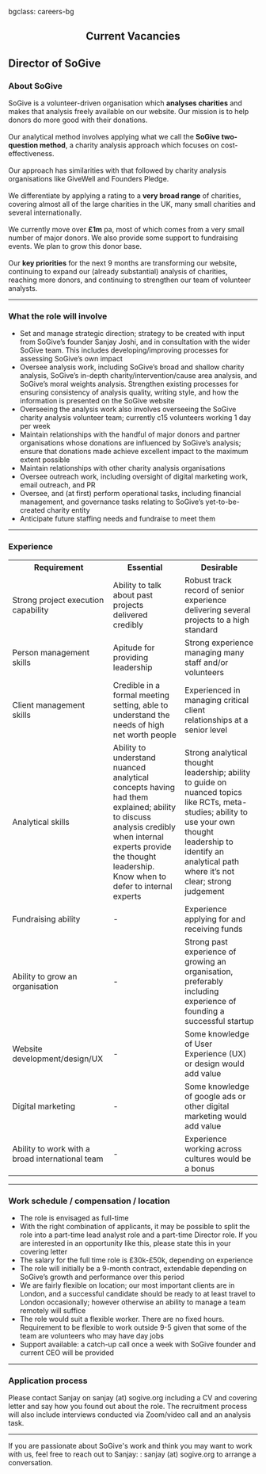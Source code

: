 bgclass: careers-bg

<div class="careers-bg">
</div>

<div class="col-md-12">
	<center>
		<H2>Current Vacancies</H2>
	</center>
</div>

<div class="col-md-12">
	<div class="col-md-offset-2 col-md-8">
		<!-- <p class="text-muted">
			<center>
				We are currently not recruiting at this time
			</center>
		</p>
		<br>
		<p class="sogive-text-body">
			<center>
				We anticipate that we might have needs in the following areas in the future:
			</center>
			<ul>
				<li>
					Software Developers (Frontend &amp; Backend)
				</li>
				<li>
					Charity Impact Analysis Personnel
				</li>
				<li>
					End-User Design/UX
				</li>
			</ul>
		</p> -->
		<H2>Director of SoGive</H2>
		<H3>About SoGive</H3>
		<span class="font-18 black-font">
			SoGive is a volunteer-driven organisation which <b>analyses charities</b> and makes that analysis freely available on our website. Our mission is to help donors do more good with their donations.
			<br>
			<br>
			Our analytical method involves applying what we call the <b>SoGive two-question method</b>, a charity analysis approach which focuses on cost-effectiveness.
			<br>
			<br>
			Our approach has similarities with that followed by charity analysis organisations like GiveWell and Founders Pledge.
			<br>
			<br>
			We differentiate by applying a rating to a <b>very broad range</b> of charities, covering almost all of the large charities in the UK, many small charities and several internationally.
			<br>
			<br>
			We currently move over <b>£1m</b> pa, most of which comes from a very small number of major donors. We also provide some support to fundraising events. We plan to grow this donor base.
			<br>
			<br>
			Our <b>key priorities</b> for the next 9 months are transforming our website, continuing to expand our (already substantial) analysis of charities, reaching more donors, and continuing to strengthen our team of volunteer analysts.
		</span>
		<hr>
		<H3>What the role will involve</H3>
		<span class="font-18 black-font">
			<ul class="font-18 black-font">
				<li>
					Set and manage strategic direction; strategy to be created with input from SoGive’s founder Sanjay Joshi, and in consultation with the wider SoGive team. This includes developing/improving processes for assessing SoGive’s own impact
				</li>
				<li>
					Oversee analysis work, including SoGive’s broad and shallow charity analysis, SoGive’s in-depth charity/intervention/cause area analysis, and SoGive’s moral weights analysis. Strengthen existing processes for ensuring consistency of analysis quality, writing style, and how the information is presented on the SoGive website
				</li>
				<li>
					Overseeing the analysis work also involves overseeing the SoGive charity analysis volunteer team; currently c15 volunteers working 1 day per week
				</li>
				<li>
					Maintain relationships with the handful of major donors and partner organisations whose donations are influenced by SoGive’s analysis; ensure that donations made achieve excellent impact to the maximum extent possible
				</li>
				<li>
					Maintain relationships with other charity analysis organisations
				</li>
				<li>
					Oversee outreach work, including oversight of digital marketing work, email outreach, and PR
				</li>
				<li>
					Oversee, and (at first) perform operational tasks, including financial management, and governance tasks relating to SoGive’s yet-to-be-created charity entity
				</li>
				<li>
					Anticipate future staffing needs and fundraise to meet them
				</li>
			</ul>
		</span>
		<hr>
		<H3>Experience</H3>
		<span class="font-18 black-font">
			<table class="career-table">
				<tr class="header-row career-table">
					<th class="career-table">
						Requirement
					</th>
					<th class="career-table">
						Essential
					</th>
					<th class="career-table">
						Desirable
					</th>
				</tr>
				<tr class="career-table">
					<td class="career-table">
						Strong project execution capability
					</td>
					<td class="career-table">
						Ability to talk about past projects delivered credibly
					</td>
					<td class="career-table">
						Robust track record of senior experience delivering several projects to a high standard
					</td>
				</tr>
				<tr class="career-table">
					<td class="career-table">
						Person management skills
					</td>
					<td class="career-table">
						Apitude for providing leadership
					</td>
					<td class="career-table">
						Strong experience managing many staff and/or volunteers
					</td>
				</tr>
				<tr class="career-table">
					<td class="career-table">
						Client management skills
					</td>
					<td class="career-table">
						Credible in a formal meeting setting, able to understand the needs of high net worth people
					</td>
					<td class="career-table">
						Experienced in managing critical client relationships at a senior level
					</td>
				</tr>
				<tr  class="career-table">
					<td  class="career-table">
						Analytical skills
					</td>
					<td  class="career-table">
						Ability to understand nuanced analytical concepts having had them explained; ability to discuss analysis credibly when internal experts provide the thought leadership. Know when to defer to internal experts
					</td>
					<td  class="career-table">
						Strong analytical thought leadership; ability to guide on nuanced topics like RCTs, meta-studies; ability to use your own thought leadership to identify an analytical path where it’s not clear; strong judgement
					</td>
				</tr>
				<tr  class="career-table">
					<td  class="career-table">
						Fundraising ability
					</td>
					<td  class="career-table">
						-
					</td>
					<td  class="career-table">
						Experience applying for and receiving funds
					</td>
				</tr>
				<tr  class="career-table">
					<td  class="career-table">
						Ability to grow an organisation
					</td>
					<td  class="career-table">
						-
					</td>
					<td  class="career-table">
						Strong past experience of growing an organisation, preferably including experience of founding a successful startup
					</td>
				</tr>
				<tr  class="career-table">
					<td  class="career-table">
						Website development/design/UX
					</td>
					<td  class="career-table">
						-
					</td>
					<td  class="career-table">
						Some knowledge of User Experience (UX) or design would add value
					</td>
				</tr>
				<tr  class="career-table">
					<td  class="career-table">
						Digital marketing
					</td>
					<td  class="career-table">
						-
					</td>
					<td  class="career-table">
						Some knowledge of google ads or other digital marketing would add value
					</td>
				</tr>
				<tr  class="career-table">
					<td  class="career-table">
						Ability to work with a broad international team
					</td>
					<td  class="career-table">
						-
					</td>
					<td  class="career-table">
						Experience working across cultures would be a bonus
					</td>
				</tr>
			</table>
		</span>
		<hr>
		<H3>Work schedule / compensation / location</H3>
		<span class="font-18 black-font">
			<ul class="font-18 black-font">
				<li>
					The role is envisaged as full-time
				</li>
				<li>
					With the right combination of applicants, it may be possible to split the role into a part-time lead analyst role and a part-time Director role. If you are interested in an opportunity like this, please state this in your covering letter
				</li>
				<li>
					The salary for the full time role is &pound;30k-&pound;50k, depending on experience
				</li>
				<li>
					The role will initially be a 9-month contract, extendable depending on SoGive’s growth and performance over this period
				</li>
				<li>
					We are fairly flexible on location; our most important clients are in London, and a successful candidate should be ready to at least travel to London occasionally; however otherwise an ability to manage a team remotely will suffice
				</li>
				<li>
					The role would suit a flexible worker. There are no fixed hours. Requirement to be flexible to work outside 9-5 given that some of the team are volunteers who may have day jobs
				</li>
				<li>
					Support available: a catch-up call once a week with SoGive founder and current CEO will be provided
				</li>
			</ul>
		</span>
		<hr>
		<H3>Application process</H3>
		<span class="font-18 black-font">
			Please contact Sanjay on <span class='email' name='sanjay' domain='sogive.org'>sanjay (at) sogive.org</span> including a CV and covering letter and say how you found out about the role. The recruitment process will also include interviews conducted via Zoom/video call and an analysis task.
		</span>
		<hr>
		<p class="sogive-text-body">
			If you are passionate about SoGive's work and think you may want to work with us, feel free to reach out to Sanjay: : <span class='email' name='sanjay' domain='sogive.org'>sanjay (at) sogive.org</span> to arrange a conversation.
		</p>
	</div>
</div>